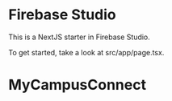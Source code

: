 # Firebase Studio

This is a NextJS starter in Firebase Studio.

To get started, take a look at src/app/page.tsx.
# MyCampusConnect
